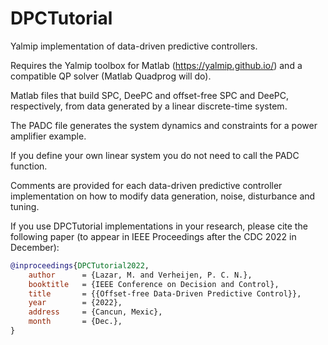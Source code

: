 # DPCTutorial
Yalmip implementation of data-driven predictive controllers. 

Requires the Yalmip toolbox for Matlab (https://yalmip.github.io/) and a compatible QP solver (Matlab Quadprog will do).

Matlab files that build SPC, DeePC and offset-free SPC and DeePC, respectively, from data generated by a linear discrete-time system.

The PADC file generates the system dynamics and constraints for a power amplifier example.

If you define your own linear system you do not need to call the PADC function.

Comments are provided for each data-driven predictive controller implementation on how to modify data generation, noise, disturbance and tuning.

If you use DPCTutorial implementations in your research, please cite the following paper (to appear in IEEE Proceedings after the CDC 2022 in December):

```bibtex
@inproceedings{DPCTutorial2022,
	author      = {Lazar, M. and Verheijen, P. C. N.},
	booktitle   = {IEEE Conference on Decision and Control},
	title       = {{Offset-free Data-Driven Predictive Control}},
	year        = {2022},
	address     = {Cancun, Mexic},
	month       = {Dec.},
}
```
